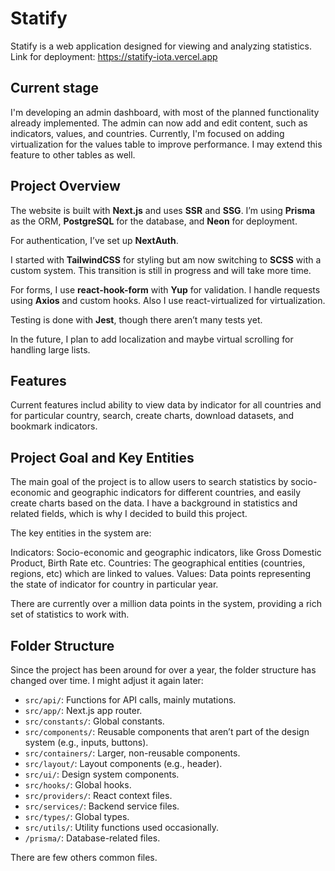 # Statify

Statify is a web application designed for viewing and analyzing statistics. Link for deployment: https://statify-iota.vercel.app

## Current stage

I'm developing an admin dashboard, with most of the planned functionality already implemented. The admin can now add and edit content, such as indicators, values, and countries. Currently, I'm focused on adding virtualization for the values table to improve performance. I may extend this feature to other tables as well.

## Project Overview

The website is built with **Next.js** and uses **SSR** and **SSG**. I’m using **Prisma** as the ORM, **PostgreSQL** for the database, and **Neon** for deployment.

For authentication, I’ve set up **NextAuth**.

I started with **TailwindCSS** for styling but am now switching to **SCSS** with a custom system. This transition is still in progress and will take more time.

For forms, I use **react-hook-form** with **Yup** for validation. I handle requests using **Axios** and custom hooks. Also I use react-virtualized for virtualization.

Testing is done with **Jest**, though there aren’t many tests yet.

In the future, I plan to add localization and maybe virtual scrolling for handling large lists.

## Features

Current features includ ability to view data by indicator for all countries and for particular country, search, create charts, download datasets, and bookmark indicators.

## Project Goal and Key Entities

The main goal of the project is to allow users to search statistics by socio-economic and geographic indicators for different countries, and easily create charts based on the data. I have a background in statistics and related fields, which is why I decided to build this project.

The key entities in the system are:

Indicators: Socio-economic and geographic indicators, like Gross Domestic Product, Birth Rate etc.
Countries: The geographical entities (countries, regions, etc) which are linked to values.
Values: Data points representing the state of indicator for country in particular year.

There are currently over a million data points in the system, providing a rich set of statistics to work with.

## Folder Structure

Since the project has been around for over a year, the folder structure has changed over time. I might adjust it again later:

- `src/api/`: Functions for API calls, mainly mutations.
- `src/app/`: Next.js app router.
- `src/constants/`: Global constants.
- `src/components/`: Reusable components that aren’t part of the design system (e.g., inputs, buttons).
- `src/containers/`: Larger, non-reusable components.
- `src/layout/`: Layout components (e.g., header).
- `src/ui/`: Design system components.
- `src/hooks/`: Global hooks.
- `src/providers/`: React context files.
- `src/services/`: Backend service files.
- `src/types/`: Global types.
- `src/utils/`: Utility functions used occasionally.
- `/prisma/`: Database-related files.

There are few others common files.
